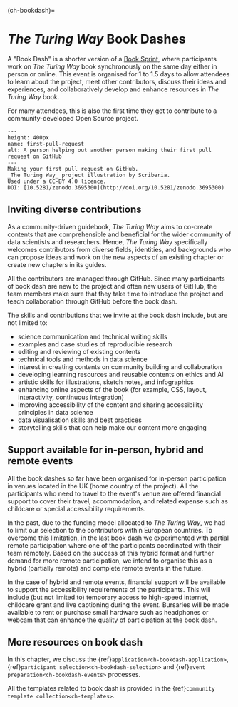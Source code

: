 (ch-bookdash)=
# _The Turing Way_ Book Dashes

A "Book Dash" is a shorter version of a [Book Sprint](https://en.wikipedia.org/wiki/Book_sprint), where participants work on _The Turing Way_ book synchronously on the same day either in person or online.
This event is organised for 1 to 1.5 days to allow attendees to learn about the project, meet other contributors, discuss their ideas and experiences, and collaboratively develop and enhance resources in _The Turing Way_ book.

For many attendees, this is also the first time they get to contribute to a community-developed Open Source project.

```{figure} ../figures/first-pull-request.png
---
height: 400px
name: first-pull-request
alt: A person helping out another person making their first pull request on GitHub
---
Making your first pull request on GitHub.
_The Turing Way_ project illustration by Scriberia.
Used under a CC-BY 4.0 licence.
DOI: [10.5281/zenodo.3695300](http://doi.org/10.5281/zenodo.3695300)
```

## Inviting diverse contributions

As a community-driven guidebook, _The Turing Way_ aims to co-create contents that are comprehensible and beneficial for the wider community of data scientists and researchers.
Hence, _The Turing Way_ specifically welcomes contributors from diverse fields, identities, and backgrounds who can propose ideas and work on the new aspects of an existing chapter or create new chapters in its guides.

All the contributors are managed through GitHub.
Since many participants of book dash are new to the project and often new users of GitHub, the team members make sure that they take time to introduce the project and teach collaboration through GitHub before the book dash.

The skills and contributions that we invite at the book dash include, but are not limited to:

- science communication and technical writing skills
- examples and case studies of reproducible research
- editing and reviewing of existing contents
- technical tools and methods in data science
- interest in creating contents on community building and collaboration
- developing learning resources and reusable contents on ethics and AI
- artistic skills for illustrations, sketch notes, and infographics
- enhancing online aspects of the book (for example, CSS, layout, interactivity, continuous integration)
- improving accessibility of the content and sharing accessibility principles in data science
- data visualisation skills and best practices
- storytelling skills that can help make our content more engaging

## Support available for in-person, hybrid and remote events

All the book dashes so far have been organised for in-person participation in venues located in the UK (home country of the project).
All the participants who need to travel to the event's venue are offered financial support to cover their travel, accommodation, and related expense such as childcare or special accessibility requirements.

In the past, due to the funding model allocated to _The Turing Way_, we had to limit our selection to the contributors within European countries.
To overcome this limitation, in the last book dash we experimented with partial remote participation where one of the participants coordinated with their team remotely.
Based on the success of this hybrid format and further demand for more remote participation, we intend to organise this as a hybrid (partially remote) and complete remote events in the future.

In the case of hybrid and remote events, financial support will be available to support the accessibility requirements of the participants.
This will include (but not limited to) temporary access to high-speed internet, childcare grant and live captioning during the event.
Bursaries will be made available to rent or purchase small hardware such as headphones or webcam that can enhance the quality of participation at the book dash.

## More resources on book dash

In this chapter, we discuss the {ref}`application<ch-bookdash-application>`, {ref}`participant selection<ch-bookdash-selection>` and {ref}`event preparation<ch-bookdash-events>` processes.

All the templates related to book dash is provided in the {ref}`community template collection<ch-templates>`.
